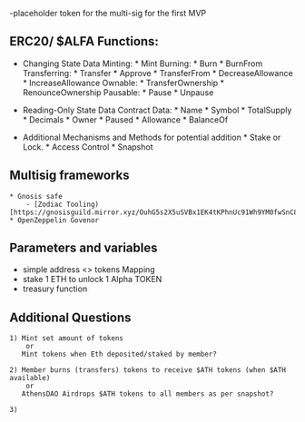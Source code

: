 -placeholder token for the multi-sig for the first MVP

## ERC20/ $ALFA Functions:
- Changing State Data
    Minting:
        * Mint
    Burning:
        * Burn
        * BurnFrom
    Transferring:
        * Transfer
        * Approve
        * TransferFrom
        * DecreaseAllowance
        * IncreaseAllowance
    Ownable:
        * TransferOwnership
        * RenounceOwnership
    Pausable:
        * Pause
        * Unpause
- Reading-Only State Data
    Contract Data:
        * Name
        * Symbol
        * TotalSupply
        * Decimals
        * Owner
        * Paused
        * Allowance
        * BalanceOf

- Additional Mechanisms and Methods for potential addition
        * Stake or Lock.
        * Access Control
        * Snapshot

## Multisig frameworks
    * Gnosis safe
        - [Zodiac Tooling)[https://gnosisguild.mirror.xyz/OuhG5s2X5uSVBx1EK4tKPhnUc91Wh9YM0fwSnC8UNcg)
    * OpenZeppelin Govenor


## Parameters and variables
  * simple address <> tokens Mapping
  * stake 1 ETH to unlock 1 Alpha TOKEN
  * treasury function

## Additional Questions
    1) Mint set amount of tokens
        or
       Mint tokens when Eth deposited/staked by member?
    
    2) Member burns (transfers) tokens to receive $ATH tokens (when $ATH available)
        or
       AthensDAO Airdrops $ATH tokens to all members as per snapshot?
    
    3)